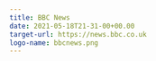 ```yaml
---
title: BBC News
date: 2021-05-18T21-31-00+00.00
target-url: https://news.bbc.co.uk
logo-name: bbcnews.png
---
```

